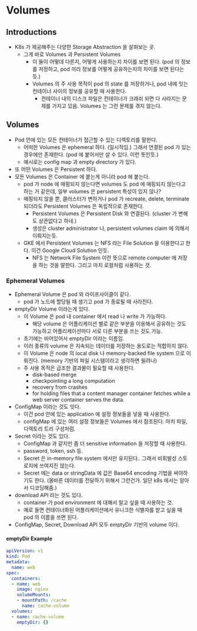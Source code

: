 # Volumes

## Introductions 

- K8s 가 제공해주는 다양한 Storage Abstraction 을 살펴보는 곳.
  - 그게 바로 Volumes 과 Persistent Volumes
    - 이 둘이 어떻데 다른지, 어떻게 사용하는지 차이를 보면 된다. (pod 의 정보를 저정하고, pod 끼리 정보를 어떻게 공유하는지의 차이를 보면 된다는듯.)
    - Volumes 의 주 사용 목적이 pod 의 state 를 저장하거나, pod 내에 잇는 컨테이너 사이의 정보를 공유할 때 사용한다.
      - 컨테이너 내의 디스크 파일은 컨테이너가 크래쉬 되면 다 사라지는 문제를 가지고 있음. Volumes 는 그런 문제를 겪지 않는다.

## Volumes

- Pod 안에 있는 모든 컨테이너가 접근할 수 있는 디렉토리를 말한다.
  - 어떠한 Volumes 은 ephemeral 하다. (일시적임.) 그래서 연결된 pod 가 있는 경우에만 존재한다. (pod 에 붙어서만 살 수 있다. 이런 뜻인듯.) 
  - 예시로는 config map 과 empty directory 가 있다. 
- 또 어떤 Volumes 은 Persistent 하다.
- 모든 Volumes 은 Container 에 붙는게 아니라 pod 에 붙는다.
  - pod 가 node 에 매핑되지 않는다면 volumes 도 pod 에 매핑되지 않는다고 하는 거 같은데, 일부 volumes 은 persistent 특성이 있지 않나? 
  - 매핑되지 않을 뿐, 클러스터가 변하거나 pod 가 recreate, delete, terminate 되더라도 Persistent Volumes 은 독립적으로 존재한다. 
    - Persistent Volumes 은 Persistent Disk 와 연결된다. (cluster 가 변해도 상관없다고 하네.)
    - 생성은 cluster administrator 나, persistent volumes claim 에 의해서 이뤄지는듯.
  - GKE 에서 Persistent Volumes 는 NFS 라는 File Solution 을 이용한다고 한다. 이건 Google Cloud Solution 인듯.
    - NFS 는 Network File System 이란 뜻으로 remote computer 에 저장을 하는 것을 말한다. 그리고 마치 로컬처럼 사용하는 것. 

### Ephemeral Volumes 

- Ephemeral Volume 은 pod 와 라이프사이클이 같다.
  - pod 가 노드에 할당될 때 생기고 pod 가 종료될 때 사라진다.
- emptyDir Volume 이라는게 있다. 
  - 이 Volume 은 pod 내 container 에서 read 나 write 가 가능하다.
    - 해당 volume 은 어플리케이션 별로 같은 부분을 이용해서 공유하는 것도 가능하고 어플리케이션마다 서로 다른 부분을 쓰는 것도 가능.
  - 초기에는 비어있어서 emptyDir 이라는 이름임.
  - 이러 종류의 volume 은 지속되는 데이터를 저장하는 용도로는 적합하지 않다.
  - 이 Volume 은 node 의 local disk 나 memory-backed file system 으로 이뤄진다. (memory 기반의 파일 시스템이라고 생각하면 될려나)
  - 주 사용 목적은 급조한 결과물이 필요할 때 사용한다. 
    - disk-based merge
    - checkpointing a long computation 
    - recovery from crashes
    - for holding files that a content manager container fetches while a web server container serves the data.
- ConfigMap 이라는 것도 잇다. 
  - 이건 pod 안에 있는 application 에 설정 정보들을 넣을 때 사용한다.
  - configMap 에 있는 여러 설정 정보들은 Volumes 에서 참조된다. 마치 파일, 디렉토리 트리 구성처럼.
- Secret 이라는 것도 있다. 
  - ConfigMap 과 같지만 좀 더 sensitive information 을 저장할 때 사용한다. 
  - password, token, ssh 등.
  - Secret 은 in-memory file system 에서만 유지된다.. 그래서 비휘발성 스토로지에 쓰여지진 않는다.
  - Secret 에는 data or stringData 에 값은 Base64 encoding 기법을 써야하기도 한다. (올바른 데이터를 전달하기 위해서 그런건가. 일단 k8s 에서는 알아서 디코딩해줌.)
- download API 라는 것도 있다.
  - container 가 pod environment 에 대해서 알고 싶을 때 사용하는 것. 
  - 예로 들면 컨테이너화된 어플리케이션에서 유니크한 식별자를 받고 싶을 때 pod 의 이름을 쓰면 된다.
- ConfigMap, Secret, Download API 모두 emptyDir 기반의 volume 이다.

#### emptyDir Example 

```yaml
apiVersion: v1
kind: Pod
metadata:
  name: web
spec: 
  containers:
  - name: web
    image: nginx
    volumeMounts: 
    - mountPath: /cache
      name: cache-volume
  volumes:
  - name: cache-volume
    emptyDir: {}
```

